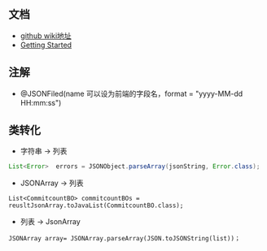 ## 文档
- [github wiki地址](https://github.com/alibaba/fastjson/wiki)
- [Getting Started](https://github.com/alibaba/fastjson/wiki/Samples-DataBind)
## 注解
- @JSONFiled(name 可以设为前端的字段名，format = "yyyy-MM-dd HH:mm:ss")
## 类转化
- 字符串 -> 列表
```java
List<Error>  errors = JSONObject.parseArray(jsonString, Error.class);
```
- JSONArray -> 列表
```
List<CommitcountBO> commitcountBOs = reusltJsonArray.toJavaList(CommitcountBO.class);
```
- 列表 -> JsonArray 
```
JSONArray array= JSONArray.parseArray(JSON.toJSONString(list))；
```
